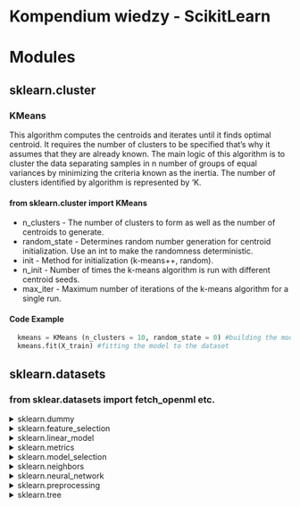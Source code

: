 # Kompendium wiedzy - ScikitLearn

# Modules

## sklearn.cluster

### KMeans
This algorithm computes the centroids and iterates until it finds optimal centroid. It requires the number of clusters to be specified that’s why it assumes that they are already known. The main logic of this algorithm is to cluster the data separating samples in n number of groups of equal variances by minimizing the criteria known as the inertia. The number of clusters identified by algorithm is represented by ‘K.
#### from sklearn.cluster import KMeans
- n_clusters - The number of clusters to form as well as the number of centroids to generate.
- random_state - Determines random number generation for centroid initialization. Use an int to make the randomness deterministic.
- init - Method for initialization (k-means++, random).
- n_init - Number of times the k-means algorithm is run with different centroid seeds.
- max_iter - Maximum number of iterations of the k-means algorithm for a single run.

#### Code Example 
```py
  kmeans = KMeans (n_clusters = 10, random_state = 0) #building the model
  kmeans.fit(X_train) #fitting the model to the dataset
  ```

## sklearn.datasets

### from sklear.datasets import fetch_openml etc.


</details>
<details>
  <summary>sklearn.dummy</summary>

### from sklear.cluster import KMeans
- X - The observation to cluster.
- n_clusters - The number of clusters to form as well as the number of centroids to generate.
- init - Method for initialization (k-means++, random).
- n_init - Number of times the k-means algorithm is run with different centroid seeds.
- max_iter - Maximum number of iterations of the k-means algorithm for a single run.

</details>
<details>
  <summary>sklearn.feature_selection</summary>

### from sklear.cluster import KMeans
- X - The observation to cluster.
- n_clusters - The number of clusters to form as well as the number of centroids to generate.
- init - Method for initialization (k-means++, random).
- n_init - Number of times the k-means algorithm is run with different centroid seeds.
- max_iter - Maximum number of iterations of the k-means algorithm for a single run.

</details>
<details>
  <summary>sklearn.linear_model</summary>

### from sklear.cluster import KMeans
- X - The observation to cluster.
- n_clusters - The number of clusters to form as well as the number of centroids to generate.
- init - Method for initialization (k-means++, random).
- n_init - Number of times the k-means algorithm is run with different centroid seeds.
- max_iter - Maximum number of iterations of the k-means algorithm for a single run.

</details>
<details>
  <summary>sklearn.metrics</summary>

### from sklear.cluster import KMeans
- X - The observation to cluster.
- n_clusters - The number of clusters to form as well as the number of centroids to generate.
- init - Method for initialization (k-means++, random).
- n_init - Number of times the k-means algorithm is run with different centroid seeds.
- max_iter - Maximum number of iterations of the k-means algorithm for a single run.

</details>
<details>
  <summary>sklearn.model_selection</summary>

### from sklear.cluster import KMeans
- X - The observation to cluster.
- n_clusters - The number of clusters to form as well as the number of centroids to generate.
- init - Method for initialization (k-means++, random).
- n_init - Number of times the k-means algorithm is run with different centroid seeds.
- max_iter - Maximum number of iterations of the k-means algorithm for a single run.

</details>
<details>
  <summary>sklearn.neighbors</summary>

### from sklear.cluster import KMeans
- X - The observation to cluster.
- n_clusters - The number of clusters to form as well as the number of centroids to generate.
- init - Method for initialization (k-means++, random).
- n_init - Number of times the k-means algorithm is run with different centroid seeds.
- max_iter - Maximum number of iterations of the k-means algorithm for a single run.

</details>
<details>
  <summary>sklearn.neural_network</summary>

### from sklear.cluster import KMeans
- X - The observation to cluster.
- n_clusters - The number of clusters to form as well as the number of centroids to generate.
- init - Method for initialization (k-means++, random).
- n_init - Number of times the k-means algorithm is run with different centroid seeds.
- max_iter - Maximum number of iterations of the k-means algorithm for a single run.

</details>
<details>
  <summary>sklearn.preprocessing</summary>

### from sklear.cluster import KMeans
- X - The observation to cluster.
- n_clusters - The number of clusters to form as well as the number of centroids to generate.
- init - Method for initialization (k-means++, random).
- n_init - Number of times the k-means algorithm is run with different centroid seeds.
- max_iter - Maximum number of iterations of the k-means algorithm for a single run.

</details>
<details>
  <summary>sklearn.tree</summary>

### from sklear.cluster import KMeans
- X - The observation to cluster.
- n_clusters - The number of clusters to form as well as the number of centroids to generate.
- init - Method for initialization (k-means++, random).
- n_init - Number of times the k-means algorithm is run with different centroid seeds.
- max_iter - Maximum number of iterations of the k-means algorithm for a single run.

</details>




